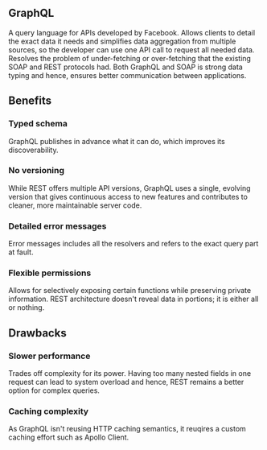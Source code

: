 ## GraphQL

A query language for APIs developed by Facebook. Allows clients to detail the exact data it needs and simplifies data aggregation from multiple sources, so the developer can use one API call to request all needed data. Resolves the problem of under-fetching or over-fetching that the existing SOAP and REST protocols had. Both GraphQL and SOAP is strong data typing and hence, ensures better communication between applications.

## Benefits

### Typed schema

GraphQL publishes in advance what it can do, which improves its discoverability.

### No versioning

While REST offers multiple API versions, GraphQL uses a single, evolving version that gives continuous access to new features and contributes to cleaner, more maintainable server code.

### Detailed error messages

Error messages includes all the resolvers and refers to the exact query part at fault.

### Flexible permissions

Allows for selectively exposing certain functions while preserving private information. REST architecture doesn't reveal data in portions; it is either all or nothing.

## Drawbacks

### Slower performance

Trades off complexity for its power. Having too many nested fields in one request can lead to system overload and hence, REST remains a better option for complex queries.

### Caching complexity

As GraphQL isn't reusing HTTP caching semantics, it reuqires a custom caching effort such as Apollo Client.
